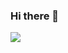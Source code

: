 ### Hi there 👋
![](https://komarev.com/ghpvc/?username=your-github-username&color=ff69b4&style=plastic&label=Visitors+Count)

<!--
**jingyang97/jingyang97** is a ✨ _special_ ✨ repository because its `README.md` (this file) appears on your GitHub profile.



- 🔭 I’m currently working on ...
- 🌱 I’m currently learning ...
- 👯 I’m looking to collaborate on ...
- 🤔 I’m looking for help with ...
- 💬 Ask me about ...
- 📫 How to reach me: ...
- 😄 Pronouns: ...
- ⚡ Fun fact: ...
-->
